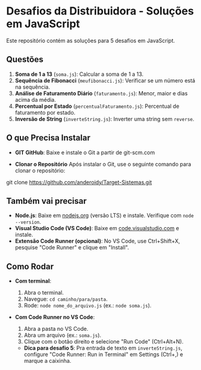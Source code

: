 # Desafios da Distribuidora - Soluções em JavaScript

Este repositório contém as soluções para 5 desafios em JavaScript.

## Questões

1. **Soma de 1 a 13** (`soma.js`): Calcular a soma de 1 a 13.
2. **Sequência de Fibonacci** (`meufibonacci.js`): Verificar se um número está na sequência.
3. **Análise de Faturamento Diário** (`faturamento.js`): Menor, maior e dias acima da média.
4. **Percentual por Estado** (`percentualFaturamento.js`): Percentual de faturamento por estado.
5. **Inversão de String** (`inverteString.js`): Inverter uma string sem `reverse`.

## O que Precisa Instalar

- **GIT GitHub**: Baixe e instale o Git a partir de git-scm.com

- **Clonar o Repositório** Após instalar o Git, use o seguinte comando para clonar o repositório:

git clone https://github.com/anderoidy/Target-Sistemas.git

## Também vai precisar 

- **Node.js**: Baixe em [nodejs.org](https://nodejs.org/) (versão LTS) e instale. Verifique com `node --version`.
- **Visual Studio Code (VS Code)**: Baixe em [code.visualstudio.com](https://code.visualstudio.com/) e instale.
- **Extensão Code Runner (opcional)**: No VS Code, use Ctrl+Shift+X, pesquise "Code Runner" e clique em "Install".

## Como Rodar
- **Com terminal**: 
  1. Abra o terminal.
  2. Navegue: `cd caminho/para/pasta`.
  3. Rode: `node nome_do_arquivo.js` (ex.: `node soma.js`).

- **Com Code Runner no VS Code**:
  1. Abra a pasta no VS Code.
  2. Abra um arquivo (ex.: `soma.js`).
  3. Clique com o botão direito e selecione "Run Code" (Ctrl+Alt+N).
  - **Dica para desafio 5**: Pra entrada de texto em `inverteString.js`, configure "Code Runner: Run in Terminal" em Settings (Ctrl+,) e marque a caixinha.




